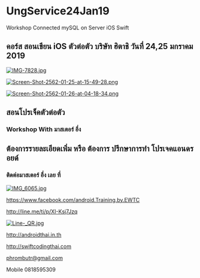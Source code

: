 # UngService24Jan19
Workshop Connected mySQL on Server iOS Swift

## คอร์ส สอนเขียน iOS ตัวต่อตัว บริษัท ฮิตาชิ วันที่ 24,25 มกราคม 2019

[![IMG-7828.jpg](https://i.postimg.cc/Wb8zcNz7/IMG-7828.jpg)](https://postimg.cc/crK0QNQK)

[![Screen-Shot-2562-01-25-at-15-49-28.png](https://i.postimg.cc/FHKR9MJX/Screen-Shot-2562-01-25-at-15-49-28.png)](https://postimg.cc/1fLPBYHv)

[![Screen-Shot-2562-01-26-at-04-18-34.png](https://i.postimg.cc/DwYzmxqJ/Screen-Shot-2562-01-26-at-04-18-34.png)](https://postimg.cc/NKmtz7CB)

## สอนโปรเจ็คตัวต่อตัว
### Workshop With มาสเตอร์ อึ่ง

## ต้องการรายละเอียดเพิ่ม หรือ ต้องการ ปรึกษาการทำ โปรเจคแอนดรอยด์
### ติดต่อมาสเตอร์ อึ่ง เลย ที่

[![IMG_6065.jpg](https://s26.postimg.cc/kajrs6fbt/IMG_6065.jpg)](https://postimg.cc/image/7j5llo5jp/)

https://www.facebook.com/android.Training.by.EWTC

http://line.me/ti/p/XI-Ksj7Jzq

[![Line-_QR.jpg](https://s26.postimg.cc/dwuoozv15/Line-_QR.jpg)](https://postimg.cc/image/mrvizijth/)

http://androidthai.in.th

http://swiftcodingthai.com    

phrombutr@gmail.com

Mobile 0818595309
